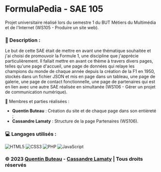 # FormulaPedia - SAE 105

Projet universitaire réalisé lors du semestre 1 du BUT Métiers du Multimédia et de l'Internet (WS105 - Produire un site web).

### 📜 Description :
Le but de cette SAE était de mettre en avant une thématique souhaitée et j'ai choisi de promouvoir la Formule 1, une discipline que j'apprécie particulièrement. Il fallait mettre en avant ce thème à travers divers pages, telles qu'une page d'accueil, une page de données qui relaye les champions du monde de chaque année depuis la création de la F1 en 1950, stockés dans un fichier JSON et mis en page dans un tableau, une page de galerie, une page de contact fonctionnelle, une page de partenaires qui est en lien avec une autre SAE réalisée en simultanée (WS106 -  Gérer un projet de communication numérique).

👥 Membres et parties réalisées :
* **Quentin Buteau** : Création du site et de chaque page dans son entièreté ;
* **Cassandre Lamaty** : Structure de la page Partenaires (WS106).

### 💻 Langages utilisés :
![HTML5](https://img.shields.io/badge/html5-%23E34F26.svg?style=for-the-badge&logo=html5&logoColor=white)
![CSS3](https://img.shields.io/badge/css3-%231572B6.svg?style=for-the-badge&logo=css3&logoColor=white)
![PHP](https://img.shields.io/badge/php-%23777BB4.svg?style=for-the-badge&logo=php&logoColor=white)
![JavaScript](https://img.shields.io/badge/javascript-%23323330.svg?style=for-the-badge&logo=javascript&logoColor=%23F7DF1E)


### © 2023 [Quentin Buteau](http://qbuteau.fr) - [Cassandre Lamaty](http://mmi22c10.mmi-troyes.fr) | Tous droits réservés
